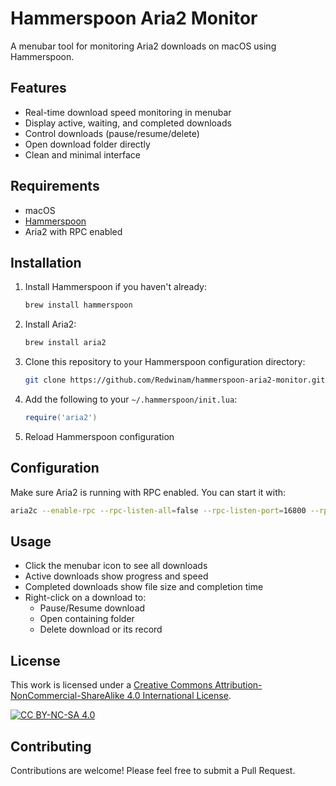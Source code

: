 # Hammerspoon Aria2 Monitor

A menubar tool for monitoring Aria2 downloads on macOS using Hammerspoon.

## Features

- Real-time download speed monitoring in menubar
- Display active, waiting, and completed downloads
- Control downloads (pause/resume/delete)
- Open download folder directly
- Clean and minimal interface

## Requirements

- macOS
- [Hammerspoon](https://www.hammerspoon.org/)
- Aria2 with RPC enabled

## Installation

1. Install Hammerspoon if you haven't already:

   ```bash
   brew install hammerspoon
   ```

2. Install Aria2:

   ```bash
   brew install aria2
   ```

3. Clone this repository to your Hammerspoon configuration directory:

   ```bash
   git clone https://github.com/Redwinam/hammerspoon-aria2-monitor.git ~/.hammerspoon/aria2
   ```

4. Add the following to your `~/.hammerspoon/init.lua`:

   ```lua
   require('aria2')
   ```

5. Reload Hammerspoon configuration

## Configuration

Make sure Aria2 is running with RPC enabled. You can start it with:

```bash
aria2c --enable-rpc --rpc-listen-all=false --rpc-listen-port=16800 --rpc-secret=YOUR_SECRET
```

## Usage

- Click the menubar icon to see all downloads
- Active downloads show progress and speed
- Completed downloads show file size and completion time
- Right-click on a download to:
  - Pause/Resume download
  - Open containing folder
  - Delete download or its record

## License

This work is licensed under a [Creative Commons Attribution-NonCommercial-ShareAlike 4.0 International License](http://creativecommons.org/licenses/by-nc-sa/4.0/).

[![CC BY-NC-SA 4.0](https://i.creativecommons.org/l/by-nc-sa/4.0/88x31.png)](http://creativecommons.org/licenses/by-nc-sa/4.0/)

## Contributing

Contributions are welcome! Please feel free to submit a Pull Request.
